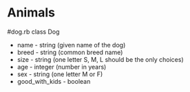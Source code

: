 # Animals


#dog.rb
 class Dog 
  + name - string (given name of the dog)
  + breed - string (common breed name)
  + size - string (one letter S, M, L should be the only choices)
  + age - integer (number in years)
  + sex - string (one letter M or F)
  + good_with_kids - boolean